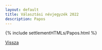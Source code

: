 ```yaml
---
layout: default
title: Választási névjegyzék 2022
description: Papos
---
```


{% include settlementHTMLs/Papos.html %}

[Vissza](../)